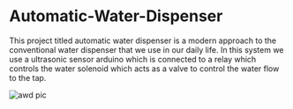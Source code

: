 
# Automatic-Water-Dispenser
This project titled automatic water dispenser is a modern approach to the conventional water dispenser that we use in our daily life. 
In this system we use a ultrasonic sensor arduino which is connected to a relay which controls the water solenoid which acts as a valve to control the water flow to the tap.

![awd pic](https://user-images.githubusercontent.com/55014144/129042599-49223dab-b605-4d6f-b509-a682901522b4.jpeg)






